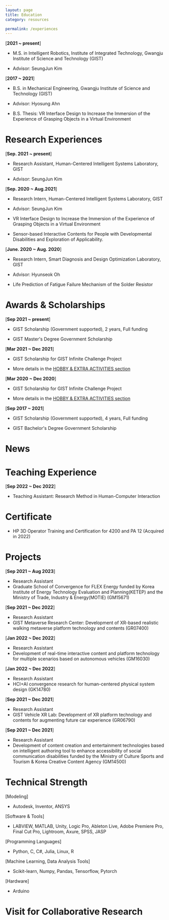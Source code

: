 ```yaml
---
layout: page
title: Education
category: resources

permalink: /experiences
---
```



[**2021 ~ present**]

  * M.S. in Intelligent Robotics, Institute of Integrated Technology, Gwangju Institute of Science and Technology (GIST)

  * Advisor: SeungJun Kim


[**2017 ~ 2021**]       

  * B.S. in Mechanical Engineering, Gwangju Institute of Science and Technology (GIST)

  * Advisor: Hyosung Ahn

  * B.S. Thesis: VR Interface Design to Increase the Immersion of the Experience of Grasping Objects in a Virtual Environment



# Research Experiences

[**Sep. 2021 ~ present**]           

  * Research Assistant, Human-Centered Intelligent Systems Laboratory, GIST

  * Advisor: SeungJun Kim


[**Sep. 2020 ~ Aug.2021**]        

  * Research Intern, Human-Centered Intelligent Systems Laboratory, GIST

  * Advisor: SeungJun Kim

  * VR Interface Design to Increase the Immersion of the Experience of Grasping Objects in a Virtual Environment
  * Sensor-based Interactive Contents for People with Developmental Disabilities and Exploration of Applicability.


[**June. 2020 ~ Aug. 2020**]     

  * Research Intern, Smart Diagnosis and Design Optimization Laboratory, GIST

  * Advisor: Hyunseok Oh

  * Life Prediction of Fatigue Failure Mechanism of the Solder Resistor 


# Awards & Scholarships

[**Sep 2021 ~ present**]      

  * GIST Scholarship (Government supported), 2 years, Full funding

  * GIST Master's Degree Government Scholarship


[**Mar 2021 ~ Dec 2021**]     

  * GIST Scholarship for GIST Infinite Challenge Project

  * More details in the [HOBBY & EXTRA ACTIVITIES section](https://dailyminiii.github.io/hobby)


[**Mar 2020 ~ Dec 2020**]     

  * GIST Scholarship for GIST Infinite Challenge Project

  * More details in the [HOBBY & EXTRA ACTIVITIES section](https://dailyminiii.github.io/hobby)


[**Sep 2017 ~ 2021**]              

  * GIST Scholarship (Government supported), 4 years, Full funding

  * GIST Bachelor's Degree Government Scholarship


# News


# Teaching Experience

[**Sep  2022 ~ Dec 2022**]    

  * Teaching Assistant: Research Method in Human-Computer Interaction


# Certificate

  * HP 3D Operator Training and Certification for 4200 and PA 12 (Acquired in 2022)



# Projects

[**Sep  2021 ~ Aug 2023**]    

  * Research Assistant
  * Graduate School of Convergence for FLEX Energy funded by Korea Institute of Energy Technology Evaluation and Planning(KETEP) and the Ministry of
  Trade, Industry & Energy(MOTIE) (GM15671)


[**Sep  2021 ~ Dec 2022**]    

  * Research Assistant
  * GIST Metaverse Research Center: Development of XR-based realistic walking metaverse platform technology and contents (GR07400)


[**Jan  2022 ~ Dec 2022**]    

  * Research Assistant
  * Development of real-time interactive content and platform technology for multiple scenarios based on autonomous vehicles (GM16030)


[**Jan  2022 ~ Dec 2022**]    

  * Research Assistant
  * HCI+AI convergence research for human-centered physical system design (GK14780)

[**Sep  2021 ~ Dec 2021**]

  * Research Assistant
  * GIST Vehicle XR Lab: Development of XR platform technology and contents for augmenting future car experience (GR06790)


[**Sep  2021 ~ Dec 2021**]     

  * Research Assistant
  * Development of content creation and entertainment technologies based on intelligent   authoring tool to enhance accessibility of social communication     disabilities funded by the Ministry of Culture Sports and Tourism & Korea Creative Content Agency (GM14500)



# Technical Strength

[Modeling]
* Autodesk, Inventor,
ANSYS

[Software & Tools]
* LABVIEW,
MATLAB,
Unity,
Logic Pro,
Ableton Live,
Adobe Premiere Pro,
Final Cut Pro,
Lightroom,
Axure,
SPSS, JASP

[Programming Languages]
* Python,
C, C#, Julia,
Linux,
R

[Machine Learning, Data Analysis Tools]
* Scikit-learn, Numpy, Pandas,
Tensorflow,
Pytorch

[Hardware]
* Arduino

# Visit for Collaborative Research

